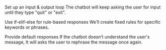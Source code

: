 Set up an input & output loop
The chatbot will keep asking the user for input until they type "quit" or "exit".

Use if-elif-else for rule-based responses
We’ll create fixed rules for specific keywords or phrases.

Provide default responses
If the chatbot doesn’t understand the user's message, It will asks the user to rephrase the message once again.
